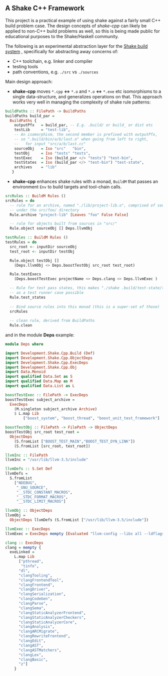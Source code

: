 A Shake C++ Framework 
---------------------------
This project is a practical example of using shake against a fairly small C++
build problem case. The design concepts of *shake-cpp* can likely be applied to 
non-C++ build problems as well, so this is being made public for
educational purposes to the Shake/Haskell community.

The following is an experimental abstraction layer for the [Shake build system](https://hackage.haskell.org/package/shake) , specifically for abstracting away concerns of:
  
  * C++ toolchain, e.g. linker and compiler
  * testing tools
  * path conventions, e.g. ``./src`` vs ``./sources`` 

Main design approach:
    
  * **shake-cpp** moves ```*.cpp``` **<->** ```*.o``` and ```*.o``` **<->** ```*.exe``` etc isomorphisms to a single data-structure, and generalizes operations on that. This approach works very well in managing the complexity of shake rule patterns:

```haskell
buildPaths :: FilePath -> BuildPaths 
buildPaths build_par =  
  BuildPaths {  
    outputPfx   = build_par, -- E.g. .build/ or build_ or dist etc
    testLib     = "test-lib",
    -- An isomorphism, the second member is prefixed with outputPfx,
    -- so ".build/bin/a/b/last.o" when going from left to right,
    --   for input "src/a/b/last.cc"
    sourceObj   = Iso "src"   "bin", 
    testObj     = Iso "tests" "tests", 
    testExec    = Iso (build_par </> "tests") "test-bin",
    testStates  = Iso (build_par </> "test-bin") "test-state",
    archives    = "lib"
   }
```

  * **shake-cpp** enhances shake rules with a monad, ```BuildM``` that passes an environment ``Env`` to build targets and tool-chain calls.

```haskell
srcRules :: BuildM Rules ()
srcRules = do 
  -- rule for an archive, named "./lib/project-lib.o", comprised of sources
  -- under the src/foo/ directory
  Rule.archive "project-lib" [Leaves "foo" False False]

  -- rule for objects built from sources in "src/"
  Rule.object sourceObj [] Deps.llvmObj 

testRules :: BuildM Rules ()
testRules = do 
  src_root <- inputDir sourceObj
  test_root <- inputDir testObj

  Rule.object testObj []
    (Deps.llvmObj <> Deps.boostTestObj src_root test_root) 

  Rule.testExecs 
    (Deps.boostTestExec projectName <> Deps.clang <> Deps.llvmExec ) 

  -- Rule for test pass states, this makes "./shake .build/test-state/test_example.pass" 
  -- as a test runner case possible
  Rule.test_states 
  
  -- Bind source rules into this monad (this is a super-set of those)
  srcRules
  
  -- clean rule, derived from BuildPaths
  Rule.clean
```

and in the module **Deps** example:
```haskell
module Deps where

import Development.Shake.Cpp.Build (Def)
import Development.Shake.Cpp.ObjectDeps
import Development.Shake.Cpp.ExecDeps
import Development.Shake.Cpp.Obj
import Data.Monoid
import qualified Data.Set as S 
import qualified Data.Map as M
import qualified Data.List as L

boostTestExec :: FilePath -> ExecDeps
boostTestExec subject_archive = 
  ExecDeps 
    (M.singleton subject_archive Archive)
    $ L.map Lib
        ["boost_system", "boost_thread", "boost_unit_test_framework"]

boostTestObj :: FilePath -> FilePath -> ObjectDeps     
boostTestObj src_root test_root = 
  ObjectDeps 
    (S.fromList ["BOOST_TEST_MAIN","BOOST_TEST_DYN_LINK"])
    (S.fromList [src_root, test_root])

llvmInc :: FilePath
llvmInc = "/usr/lib/llvm-3.5/include"

llvmDefs :: S.Set Def 
llvmDefs = 
  S.fromList 
    ["NDEBUG",
     "_GNU_SOURCE",
     "__STDC_CONSTANT_MACROS",
     "__STDC_FORMAT_MACROS",
     "__STDC_LIMIT_MACROS"]

llvmObj :: ObjectDeps
llvmObj = 
  ObjectDeps llvmDefs (S.fromList ["/usr/lib/llvm-3.5/include"]) 

llvmExec :: ExecDeps 
llvmExec = ExecDeps mempty [Evaluated "llvm-config --libs all --ldflags"] 

clang :: ExecDeps
clang = mempty { 
  exeLinked = 
    L.map Lib
      ["pthread",
       "tinfo", 
      "dl", 
      "clangTooling", 
      "clangFrontendTool", 
      "clangFrontend", 
      "clangDriver", 
      "clangSerialization", 
      "clangCodeGen", 
      "clangParse", 
      "clangSema", 
      "clangStaticAnalyzerFrontend", 
      "clangStaticAnalyzerCheckers", 
      "clangStaticAnalyzerCore", 
      "clangAnalysis", 
      "clangARCMigrate", 
      "clangRewriteFrontend", 
      "clangEdit", 
      "clangAST", 
      "clangASTMatchers", 
      "clangLex", 
      "clangBasic", 
      "z"]
    }
```
